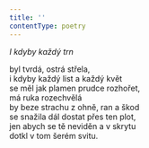 ```yaml
---
title: ''
contentType: poetry
---
```


<section>

_I kdyby každý trn_

byl tvrdá, ostrá střela,  
i kdyby každý list a každý květ  
se měl jak plamen prudce rozhořet,  
má ruka rozechvělá  
by beze strachu z ohně, ran a škod  
se snažila dál dostat přes ten plot,  
jen abych se tě neviděn a v skrytu  
dotkl v tom šerém svitu.

</section>
